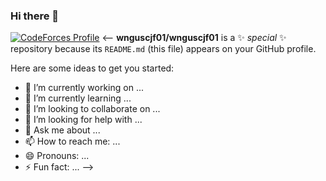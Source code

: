### Hi there 👋

[![CodeForces Profile](https://cf.leed.at?id={ChurriesJubilee})](https://codeforces.com/profile/{ChurriesJubilee})
<--
**wnguscjf01/wnguscjf01** is a ✨ _special_ ✨ repository because its `README.md` (this file) appears on your GitHub profile.

Here are some ideas to get you started:

- 🔭 I’m currently working on ...
- 🌱 I’m currently learning ...
- 👯 I’m looking to collaborate on ...
- 🤔 I’m looking for help with ...
- 💬 Ask me about ...
- 📫 How to reach me: ...
- 😄 Pronouns: ...
- ⚡ Fun fact: ...
-->
